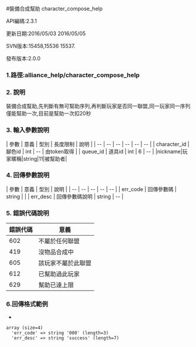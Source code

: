 #裝備合成幫助 character_compose_help


API編碼:2.3.1

> 


更新日期:2016/05/03 2016/05/05

> 

SVN版本:15458,15536 15537.

> 

發布版本:2.0.0
### 1.路徑:alliance_help/character_compose_help

### 2. 說明
裝備合成幫助,先判斷有無可幫助序列,再判斷玩家是否同一聯盟,同一玩家同一序列僅能幫助一次,目前是幫助一次扣20秒


### 3. 輸入參數說明


| 參數 | 意義 | 型別 | 長度限制 | 說明 |
| -- | -- | -- | -- | -- | -- |
| character_id | 腳色id | int | -- | 由token取得 |
| queue_id | 道具id | int | 6 | -- |
|nickname|玩家暱稱|string|11|被幫助者|

### 4. 回傳參數說明
| 參數 | 意義 | 型別 | 說明 |
| -- | -- | -- | -- | -- |
| err_code | 回傳參數碼 | string |  |
| err_desc | 回傳參數碼說明 | string | -- |


### 5. 錯誤代碼說明
|錯誤代碼|意義|
|--|--|
|602|不屬於任何聯盟|
|419|沒物品合成中|
|605|該玩家不屬於此聯盟|
|612|已幫助過此玩家|
|629|幫助已達上限|





### 6.回傳格式範例

*

```
array (size=4)
  'err_code' => string '000' (length=3)
  'err_desc' => string 'success' (length=7)
  

```

